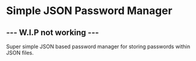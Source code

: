 Simple JSON Password Manager
============================

 --- W.I.P not working ---
----
Super simple JSON based password manager for storing passwords within JSON files.


